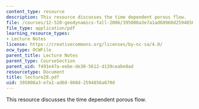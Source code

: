 ```yaml
---
content_type: resource
description: This resource discusses the time dependent porous flow.
file: /courses/12-520-geodynamics-fall-2006/395008a3e7a1ad68960d2594856a670d_lecture28.pdf
file_type: application/pdf
learning_resource_types:
- Lecture Notes
license: https://creativecommons.org/licenses/by-nc-sa/4.0/
ocw_type: OCWFile
parent_title: Lecture Notes
parent_type: CourseSection
parent_uid: f491e47a-eebe-de30-5612-d139ceabe8ad
resourcetype: Document
title: lecture28.pdf
uid: 395008a3-e7a1-ad68-960d-2594856a670d
---
```

This resource discusses the time dependent porous flow.